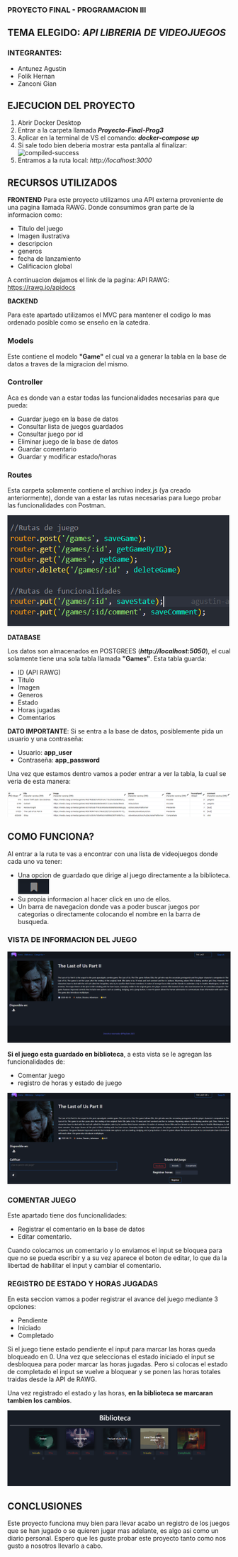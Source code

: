 ### PROYECTO FINAL - PROGRAMACION III
## TEMA ELEGIDO: *API LIBRERIA DE VIDEOJUEGOS*


### INTEGRANTES: 
- Antunez Agustin 
- Folik Hernan
- Zanconi Gian 

## EJECUCION DEL PROYECTO

1. Abrir Docker Desktop
2. Entrar a la carpeta llamada ***Proyecto-Final-Prog3***
3. Aplicar en la terminal de VS el comando: ***docker-compose up***
4. Si sale todo bien deberia mostrar esta pantalla al finalizar: 
![compiled-success](/Proyecto-Final-Prog3/capturas-proyecto/capturas-proyecto/compiled-success.png)
5. Entramos a la ruta local: *http://localhost:3000*

## RECURSOS UTILIZADOS

**FRONTEND**
Para este proyecto utilizamos una API externa proveniente de una pagina llamada RAWG. Donde consumimos gran parte de la informacion como:
- Titulo del juego
- Imagen ilustrativa
- descripcion
- generos
- fecha de lanzamiento
- Calificacion global

A continuacion dejamos el link de la pagina:
API RAWG: https://rawg.io/apidocs

**BACKEND**

Para este apartado utilizamos el MVC para mantener el codigo lo mas ordenado posible como se enseño en la catedra. 

### Models

Este contiene el modelo **"Game"** el cual va a generar la tabla en la base de datos a traves de la migracion del mismo.

### Controller

Aca es donde van a estar todas las funcionalidades necesarias para que pueda:
- Guardar juego en la base de datos
- Consultar lista de juegos guardados
- Consultar juego por id 
- Eliminar juego de la base de datos
- Guardar comentario
- Guardar y modificar estado/horas

### Routes

Esta carpeta solamente contiene el archivo index.js (ya creado anteriormente), donde van a estar las rutas necesarias para luego probar las funcionalidades con Postman.

![routes-back](/Proyecto-Final-Prog3/capturas-proyecto/routes-back.png)

**DATABASE**

Los datos son almacenados en POSTGREES (***http://localhost:5050***), el cual solamente tiene una sola tabla llamada **"Games"**. Esta tabla guarda:
- ID (API RAWG)
- Titulo
- Imagen
- Generos
- Estado
- Horas jugadas
- Comentarios

**DATO IMPORTANTE**: Si se entra a la base de datos, posiblemente pida un usuario y una contraseña:

- Usuario: **app_user**
- Contraseña: **app_password**

Una vez que estamos dentro vamos a poder entrar a ver la tabla, la cual se veria de esta manera:

![database-table](/Proyecto-Final-Prog3/capturas-proyecto/database-table.png)

## COMO FUNCIONA?

Al entrar a la ruta te vas a encontrar con una lista de videojuegos donde cada uno va tener: 
- Una opcion de guardado que dirige al juego directamente a la biblioteca. ![markdown-icon](/Proyecto-Final-Prog3/capturas-proyecto/markdown-icon.png)
- Su propia informacion al hacer click en uno de ellos. 
- Un barra de navegacion donde vas a poder buscar juegos por categorias o directamente colocando el nombre en la barra de busqueda.

### VISTA DE INFORMACION DEL JUEGO

![INFO-GAME](/Proyecto-Final-Prog3/capturas-proyecto/info-game.png)


**Si el juego esta guardado en biblioteca**, a esta vista se le agregan las funcionalidades de:
- Comentar juego
- registro de horas y estado de juego

![INFO-GAME-LIBRARY](/Proyecto-Final-Prog3/capturas-proyecto/info-game-library.png)

### COMENTAR JUEGO

Este apartado tiene dos funcionalidades:
- Registrar el comentario en la base de datos
- Editar comentario.

Cuando colocamos un comentario y lo enviamos el input se bloquea para que no se pueda escribir y a su vez aparece el boton de editar, lo que da la libertad de habilitar el input y cambiar el comentario. 

### REGISTRO DE ESTADO Y HORAS JUGADAS

En esta seccion vamos a poder registrar el avance del juego mediante 3 opciones:
- Pendiente
- Iniciado
- Completado

Si el juego tiene estado pendiente el input para marcar las horas queda bloqueado en 0. 
Una vez que seleccionas el estado iniciado el input se desbloquea para poder marcar las horas jugadas. Pero si colocas el estado de completado el input se vuelve a bloquear y se ponen las horas totales traidas desde la API de RAWG.

Una vez registrado el estado y las horas, **en la biblioteca se marcaran tambien los cambios**.

![library](/Proyecto-Final-Prog3/capturas-proyecto/library.png)

## CONCLUSIONES

Este proyecto funciona muy bien para llevar acabo un registro de los juegos que se han jugado o se quieren jugar mas adelante, es algo asi como un diario personal. Espero que les guste probar este proyecto tanto como nos gusto a nosotros llevarlo a cabo.